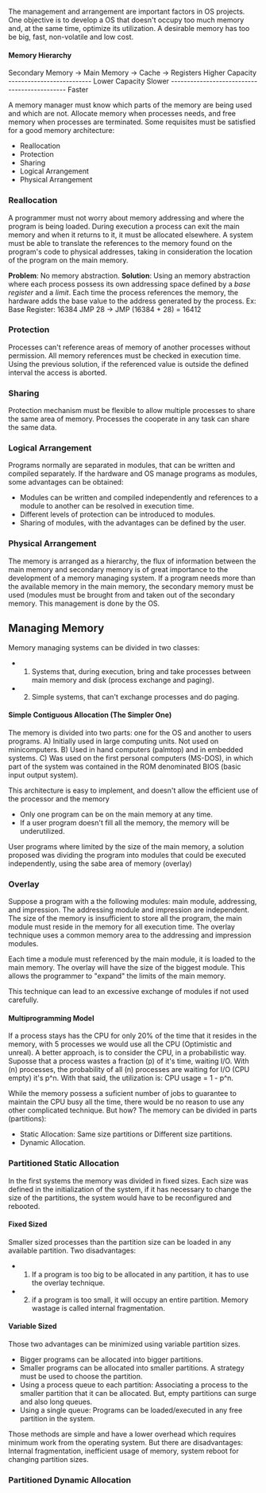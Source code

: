 The management and arrangement are important factors in OS projects. One objective is to develop a OS that doesn't occupy too much memory and, at the same time, optimize its utilization.
A desirable memory has too be big, fast, non-volatile and low cost.

#### Memory Hierarchy
Secondary Memory -> Main Memory -> Cache -> Registers
Higher Capacity -------------------------- Lower Capacity
Slower --------------------------------------------- Faster

A memory manager must know which parts of the memory are being used and which are not. Allocate memory when processes needs, and free memory when processes are terminated.
Some requisites must be satisfied for a good memory architecture:
- Reallocation
- Protection
- Sharing
- Logical Arrangement
- Physical Arrangement

### Reallocation
A programmer must not worry about memory addressing and where the program is being loaded. During execution a process can exit the main memory and when it returns to it, it must be allocated elsewhere. 
A system must be able to translate the references to the memory found on the program's code to physical addresses, taking in consideration the location of the program on the main memory.

**Problem**: No memory abstraction.
**Solution**: Using an memory abstraction where each process possess its own addressing space defined by a _base register_ and a _limit_.
Each time the process references the memory, the hardware adds the base value to the address generated by the process.
Ex: Base Register: 16384
 JMP 28 -> JMP (16384 + 28) = 16412

### Protection
Processes can't reference areas of memory of another processes without permission. All memory references must be checked in execution time. Using the previous solution, if the referenced value is outside the defined interval the access is aborted.

### Sharing
Protection mechanism must be flexible to allow multiple processes to share the same area of memory. Processes the cooperate in any task can share the same data.

### Logical Arrangement
Programs normally are separated in modules, that can be written and compiled separately. 
If the hardware and OS manage programs as modules, some advantages can be obtained:
- Modules can be written and compiled independently and references to a module to another can be resolved in execution time.
- Different levels of protection can be introduced to modules.
- Sharing of modules, with the advantages can be defined by the user.

### Physical Arrangement
The memory is arranged as a hierarchy, the flux of information between the main memory and secondary memory is of great importance to the development of a memory managing system. If a program needs more than the available memory in the main memory, the secondary memory must be used (modules must be brought from and taken out of the secondary memory. This management is done by the OS.

## Managing Memory
Memory managing systems can be divided in two classes:
- 1) Systems that, during execution, bring and take processes between main memory and disk (process exchange and paging).
- 2) Simple systems, that can't exchange processes and do paging.

#### Simple Contiguous Allocation (The Simpler One)
The memory is divided into two parts: one for the OS and another to users programs.
A) Initially used in large computing units. Not used on minicomputers.
B) Used in hand computers (palmtop) and in embedded systems.
C) Was used on the first personal computers (MS-DOS), in which part of the system was contained in the ROM denominated BIOS (basic input output system).

This architecture is easy to implement, and doesn't allow the efficient use of the processor and the memory
- Only one program can be on the main memory at any time.
- If a user program doesn't fill all the memory, the memory will be underutilized.

User programs where limited by the size of the main memory, a solution proposed was dividing the program into modules that could be executed independently, using the sabe area of memory (overlay)

### Overlay
Suppose a program with a the following modules: main module, addressing, and impression.
The addressing module and impression are independent.
The size of the memory is insufficient to store all the program, the main module must reside in the memory for all execution time.
The overlay technique uses a common memory area to the addressing and impression modules.

Each time a module must referenced by the main module, it is loaded to the main memory. The overlay will have the size of the biggest module. This allows the programmer to "expand" the limits of the main memory.

This technique can lead to an excessive exchange of modules if not used carefully.

#### Multiprogramming Model
If a process stays has the CPU for only 20% of the time that it resides in the memory, with 5 processes we would use all the CPU (Optimistic and unreal).
A better approach, is to consider the CPU, in a probabilistic way. Suposse that a process wastes a fraction (p) of it's time, waiting I/O. With (n) processes, the probability of all (n) processes are waiting for I/O (CPU empty) it's p^n.
With that said, the utilization is: CPU usage = 1 - p^n.

While the memory possess a suficient number of jobs to guarantee to maintain the CPU busy all the time, there would be no reason to use any other complicated technique. But how?
The memory can be divided in parts (partitions):
- Static Allocation: Same size partitions or Different size partitions.
- Dynamic Allocation.

### Partitioned Static Allocation
In the first systems the memory was divided in fixed sizes. Each size was defined in the initialization of the system, if it has necessary to change the size of the partitions, the system would have to be reconfigured and rebooted.

#### Fixed Sized
Smaller sized processes than the partition size can be loaded in any available partition.
Two disadvantages:
- 1. If a program is too big to be allocated in any partition, it has to use the overlay technique.
- 2. if a program is too small, it will occupy an entire partition.
Memory wastage is called internal fragmentation.

#### Variable Sized 
Those two advantages can be minimized using variable partition sizes.
- Bigger programs can be allocated into bigger partitions.
- Smaller programs can be allocated into smaller partitions.
A strategy must be used to choose the partition.
- Using a process queue to each partition: Associating a process to the smaller partition that it can be allocated. But, empty partitions can surge and also long queues.
- Using a single queue: Programs can be loaded/executed in any free partition in the system.

Those methods are simple and have a lower overhead which requires minimum work from the operating system. 
But there are disadvantages: Internal fragmentation, inefficient usage of memory, system reboot for changing partition sizes.

### Partitioned Dynamic Allocation
